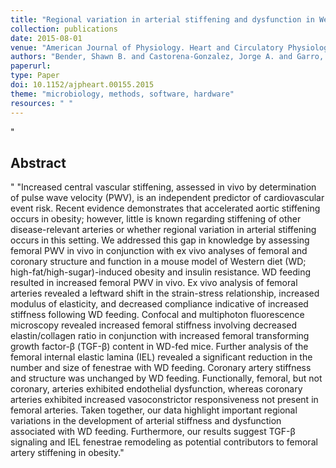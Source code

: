 ```yaml
--- 
title: "Regional variation in arterial stiffening and dysfunction in Western diet-induced obesity"
collection: publications
date: 2015-08-01
venue: "American Journal of Physiology. Heart and Circulatory Physiology"
authors: "Bender, Shawn B. and Castorena-Gonzalez, Jorge A. and Garro, Mona and Reyes-Aldasoro, Constantino C. and Sowers, James R. and DeMarco, Vincent G. and Martinez-Lemus, Luis A."
paperurl: 
type: Paper
doi: 10.1152/ajpheart.00155.2015
theme: "microbiology, methods, software, hardware"
resources: " "
--- 
```

"<h2> Abstract </h2>" "Increased central vascular stiffening, assessed in vivo by determination of pulse wave velocity (PWV), is an independent predictor of cardiovascular event risk. Recent evidence demonstrates that accelerated aortic stiffening occurs in obesity; however, little is known regarding stiffening of other disease-relevant arteries or whether regional variation in arterial stiffening occurs in this setting. We addressed this gap in knowledge by assessing femoral PWV in vivo in conjunction with ex vivo analyses of femoral and coronary structure and function in a mouse model of Western diet (WD; high-fat/high-sugar)-induced obesity and insulin resistance. WD feeding resulted in increased femoral PWV in vivo. Ex vivo analysis of femoral arteries revealed a leftward shift in the strain-stress relationship, increased modulus of elasticity, and decreased compliance indicative of increased stiffness following WD feeding. Confocal and multiphoton fluorescence microscopy revealed increased femoral stiffness involving decreased elastin/collagen ratio in conjunction with increased femoral transforming growth factor-β (TGF-β) content in WD-fed mice. Further analysis of the femoral internal elastic lamina (IEL) revealed a significant reduction in the number and size of fenestrae with WD feeding. Coronary artery stiffness and structure was unchanged by WD feeding. Functionally, femoral, but not coronary, arteries exhibited endothelial dysfunction, whereas coronary arteries exhibited increased vasoconstrictor responsiveness not present in femoral arteries. Taken together, our data highlight important regional variations in the development of arterial stiffness and dysfunction associated with WD feeding. Furthermore, our results suggest TGF-β signaling and IEL fenestrae remodeling as potential contributors to femoral artery stiffening in obesity."

